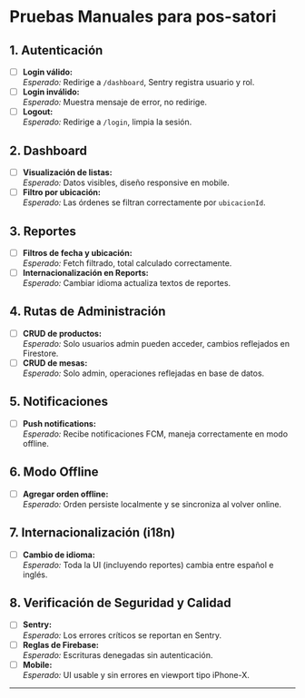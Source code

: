 # Pruebas Manuales para pos-satori

## 1. Autenticación
- [ ] **Login válido:**  
  _Esperado:_ Redirige a `/dashboard`, Sentry registra usuario y rol.
- [ ] **Login inválido:**  
  _Esperado:_ Muestra mensaje de error, no redirige.
- [ ] **Logout:**  
  _Esperado:_ Redirige a `/login`, limpia la sesión.

## 2. Dashboard
- [ ] **Visualización de listas:**  
  _Esperado:_ Datos visibles, diseño responsive en mobile.
- [ ] **Filtro por ubicación:**  
  _Esperado:_ Las órdenes se filtran correctamente por `ubicacionId`.

## 3. Reportes
- [ ] **Filtros de fecha y ubicación:**  
  _Esperado:_ Fetch filtrado, total calculado correctamente.
- [ ] **Internacionalización en Reports:**  
  _Esperado:_ Cambiar idioma actualiza textos de reportes.

## 4. Rutas de Administración
- [ ] **CRUD de productos:**  
  _Esperado:_ Solo usuarios admin pueden acceder, cambios reflejados en Firestore.
- [ ] **CRUD de mesas:**  
  _Esperado:_ Solo admin, operaciones reflejadas en base de datos.

## 5. Notificaciones
- [ ] **Push notifications:**  
  _Esperado:_ Recibe notificaciones FCM, maneja correctamente en modo offline.

## 6. Modo Offline
- [ ] **Agregar orden offline:**  
  _Esperado:_ Orden persiste localmente y se sincroniza al volver online.

## 7. Internacionalización (i18n)
- [ ] **Cambio de idioma:**  
  _Esperado:_ Toda la UI (incluyendo reportes) cambia entre español e inglés.

## 8. Verificación de Seguridad y Calidad
- [ ] **Sentry:**  
  _Esperado:_ Los errores críticos se reportan en Sentry.
- [ ] **Reglas de Firebase:**  
  _Esperado:_ Escrituras denegadas sin autenticación.
- [ ] **Mobile:**  
  _Esperado:_ UI usable y sin errores en viewport tipo iPhone-X.

---

<!-- Test final: Marca cada ítem tras validarlo manualmente antes de release. -->